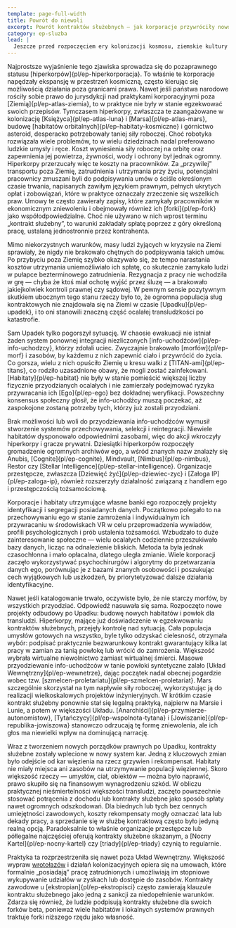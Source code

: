 ```yaml
---
template: page-full-width
title: Powrót do niewoli
excerpt: Powrót kontraktów służebnych — jak korporacje przywróciły nowoczesne niewolnictwo.
category: ep-sluzba
lead: |
  Jeszcze przed rozpoczęciem ery kolonizacji kosmosu, ziemskie kultury i ustroje polityczne usunęły z systemów prawnych i społecznych instytucję [kontraktu służebnego](https://pl.wikipedia.org/wiki/Niewola_kontraktowa), niewolnictwo i inne formy legalnego zniewolenia. Historia tych praktyk była powszechnie potępiana. Większość ludzi i transludzi postrzegała wszelką formę ekonomicznej kontroli nad jednostką i jej działaniami jako niedopuszczalną. Jak zatem doszło do tego, że kontrakt służebny nie tylko powrócił w społeczeństwie transludzkim, ale stał się znaczącą siłą ekonomiczną i społeczną?
---
```


Najprostsze wyjaśnienie tego zjawiska sprowadza się do pozaprawnego statusu [hiperkorpów]{pl/ep-hiperkorporacja}. To właśnie te korporacje napędzały ekspansję w przestrzeń kosmiczną, często kierując się możliwością działania poza granicami prawa. Nawet jeśli państwa narodowe rościły sobie prawo do jurysdykcji nad praktykami korporacyjnymi poza [Ziemią]{pl/ep-atlas-ziemia}, to w praktyce nie były w stanie egzekwować swoich przepisów. Tymczasem hiperkorpy, zwłaszcza te zaangażowane w kolonizację [Księżyca]{pl/ep-atlas-luna} i [Marsa]{pl/ep-atlas-mars}, budowę [habitatów orbitalnych]{pl/ep-habitaty-kosmiczne} i górnictwo asteroid, desperacko potrzebowały taniej siły roboczej. Choć robotyka rozwiązała wiele problemów, to w wielu dziedzinach nadal preferowano ludzkie umysły i ręce. Koszt wyniesienia siły roboczej na orbitę oraz zapewnienia jej powietrza, żywności, wody i ochrony był jednak ogromny. Hiperkorpy przerzucały więc te koszty na pracowników. Za „przywilej” transportu poza Ziemię, zatrudnienia i utrzymania przy życiu, potencjalni pracownicy zmuszani byli do podpisywania umów o ściśle określonym czasie trwania, napisanych zawiłym językiem prawnym, pełnych ukrytych opłat i zobowiązań, które w praktyce oznaczały zrzeczenie się wszelkich praw. Umowy te często zawierały zapisy, które zamykały pracowników w ekonomicznym zniewoleniu i obejmowały również ich [forki]{pl/ep-fork} jako współodpowiedzialne. Choć nie używano w nich wprost terminu „kontrakt służebny”, to warunki zakładały spłatę poprzez z góry określoną pracę, ustalaną jednostronnie przez kontrahenta.

Mimo niekorzystnych warunków, masy ludzi żyjących w kryzysie na Ziemi sprawiały, że nigdy nie brakowało chętnych do podpisywania takich umów. Po przybyciu poza Ziemię szybko okazywało się, że tempo narastania kosztów utrzymania uniemożliwiało ich spłatę, co skutecznie zamykało ludzi w pułapce bezterminowego zatrudnienia. Rezygnacja z pracy nie wchodziła w grę — chyba że ktoś miał ochotę wyjść przez śluzę — a brakowało jakiejkolwiek kontroli prawnej czy sądowej. W pewnym sensie pozytywnym skutkiem ubocznym tego stanu rzeczy było to, że ogromna populacja sług kontraktowych nie znajdowała się na Ziemi w czasie [Upadku]{pl/ep-upadek}, i to oni stanowili znaczną część ocalałej transludzkości po katastrofie.

Sam Upadek tylko pogorszył sytuację. W chaosie ewakuacji nie istniał żaden system ponownej integracji niezliczonych [info-uchodźców]{pl/ep-info-uchodzcy}, którzy zdołali uciec. Zwyczajnie brakowało [morfów]{pl/ep-morf} i zasobów, by każdemu z nich zapewnić ciało i przywrócić do życia. Co gorsza, wielu z nich opuściło Ziemię u kresu walki z [TITAN-ami]{pl/ep-titans}, co rodziło uzasadnione obawy, że mogli zostać zainfekowani. [Habitaty]{pl/ep-habitat} nie były w stanie pomieścić większej liczby fizycznie przyodzianych ocalałych i nie zamierzały podejmować ryzyka przywracania ich [Ego]{pl/ep-ego} bez dokładnej weryfikacji. Powszechny konsensus społeczny głosił, że info-uchodźcy muszą poczekać, aż zaspokojone zostaną potrzeby tych, którzy już zostali przyodziani.

Brak możliwości lub woli do przyodziewania info-uchodźców wymusił stworzenie systemów przechowywania, selekcji i reintegracji. Niewiele habitatów dysponowało odpowiednimi zasobami, więc do akcji wkroczyły hiperkorpy i gracze prywatni. Dziesiątki hiperkorpów rozpoczęły gromadzenie ogromnych archiwów ego, a wśród znanych nazw znalazły się Anubis, [Cognite]{pl/ep-cognite}, Mindvault, [Nimbus]{pl/ep-nimbus}, Restor czy [Stellar Intelligence]{pl/ep-stellar-intelligence}. Organizacje przestępcze, zwłaszcza [Dziewięć żyć]{pl/ep-dziewiec-zyc} i [Załoga IP]{pl/ep-zaloga-ip}, również rozszerzyły działalność związaną z handlem ego i przestępczością tożsamościową.

Korporacje i habitaty utrzymujące własne banki ego rozpoczęły projekty identyfikacji i segregacji posiadanych danych. Początkowo polegało to na przechowywaniu ego w stanie zamrożenia i indywidualnym ich przywracaniu w środowiskach VR w celu przeprowadzenia wywiadów, profili psychologicznych i prób ustalenia tożsamości. Wzbudzało to duże zainteresowanie społeczne — wielu ocalałych codziennie przeszukiwało bazy danych, licząc na odnalezienie bliskich. Metoda ta była jednak czasochłonna i mało opłacalna, dlatego uległa zmianie. Wiele korporacji zaczęło wykorzystywać psychochirurgów i algorytmy do przetwarzania danych ego, porównując je z bazami znanych osobowości i poszukując cech wyjątkowych lub uszkodzeń, by priorytetyzować dalsze działania identyfikacyjne.

Nawet jeśli katalogowanie trwało, oczywiste było, że nie starczy morfów, by wszystkich przyodziać. Odpowiedź nasuwała się sama. Rozpoczęto nowe projekty odbudowy po Upadku: budowę nowych habitatów i powłok dla transludzi. Hiperkorpy, mające już doświadczenie w egzekwowaniu kontraktów służebnych, przejęły kontrolę nad sytuacją. Cała populacja umysłów gotowych na wszystko, byle tylko odzyskać cielesność, otrzymała wybór: podpisać praktycznie bezwarunkowy kontrakt gwarantujący kilka lat pracy w zamian za tanią powłokę lub wrócić do zamrożenia. Większość wybrała wirtualne niewolnictwo zamiast wirtualnej śmierci. Masowe przyodziewanie info-uchodźców w tanie powłoki syntetyczne zalało [Układ Wewnętrzny]{pl/ep-wewnetrze}, dając początek nadal obecnej pogardzie wobec tzw. [szmelcen-proletariatu]{pl/ep-szmelcen-proletariat}. Mars szczególnie skorzystał na tym napływie siły roboczej, wykorzystując ją do realizacji wielkoskalowych projektów inżynieryjnych. W krótkim czasie kontrakt służebny ponownie stał się legalną praktyką, najpierw na Marsie i Lunie, a potem w większości Układu. [Anarchiści]{pl/ep-przymierze-autonomistow}, [Tytańczycy]{pl/ep-wspolnota-tytana} i [Jowiszanie]{pl/ep-republika-jowiszowa} stanowczo odrzucają tę formę zniewolenia, ale ich głos ma niewielki wpływ na dominującą narrację.

Wraz z tworzeniem nowych porządków prawnych po Upadku, kontrakty służebne zostały wplecione w nowy system kar. Jedną z kluczowych zmian było odejście od kar więzienia na rzecz grzywien i rekompensat. Habitaty nie miały miejsca ani zasobów na utrzymywanie populacji więziennej. Skoro większość rzeczy — umysłów, ciał, obiektów — można było naprawić, prawo skupiło się na finansowym wynagrodzeniu szkód. W obliczu praktycznej nieśmiertelności większości transludzi, zaczęto powszechnie stosować potrącenia z dochodu lub kontrakty służebne jako sposób spłaty nawet ogromnych odszkodowań. Dla biednych lub tych bez cennych umiejętności zawodowych, koszty rekompensaty mogły oznaczać lata lub dekady pracy, a sprzedanie się w służbę kontraktową często było jedyną realną opcją. Paradoksalnie to właśnie organizacje przestępcze lub półlegalne najczęściej oferują kontrakty służebne skazanym, a [Nocny Kartel]{pl/ep-nocny-kartel} czy [triady]{pl/ep-triady} czynią to regularnie.

Praktyka ta rozprzestrzeniła się nawet poza Układ Wewnętrzny. Większość wypraw [wrotołazów](#) i działań kolonizacyjnych opiera się na umowach, które formalnie „posiadają” pracę zatrudnionych i umożliwiają im stopniowe wykupywanie udziałów w zyskach lub dostępie do zasobów. Kontrakty zawodowe u [ekstropian]{pl/ep-ekstropisci} często zawierają klauzule kontraktu służebnego jako jedną z sankcji za niedopełnienie warunków. Zdarza się również, że ludzie podpisują kontrakty służebne dla swoich forków beta, ponieważ wiele habitatów i lokalnych systemów prawnych traktuje forki niższego rzędu jako własność.
